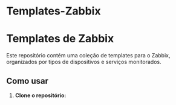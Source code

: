 # Templates-Zabbix

# Templates de Zabbix

Este repositório contém uma coleção de templates para o Zabbix, organizados por tipos de dispositivos e serviços monitorados.

## Como usar

1. **Clone o repositório:**
